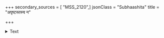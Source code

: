 +++
secondary_sources = [ "MSS_2120",]
jsonClass = "Subhaashita"
title = "अपृष्टस्तस्य न"

+++

<details><summary>Text</summary>

अपृष्टस्तस्य न ब्रूयाद् यश्च नेच्छेत् पराभवम्।  
एष एव सतां धर्मो विपरीतोऽसतां मतः॥
</details>
